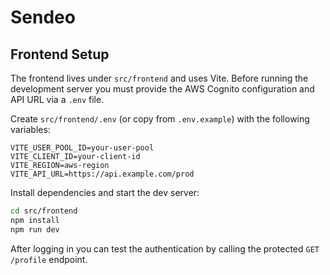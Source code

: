 # Sendeo

## Frontend Setup

The frontend lives under `src/frontend` and uses Vite. Before running the development server you must provide the AWS Cognito configuration and API URL via a `.env` file.

Create `src/frontend/.env` (or copy from `.env.example`) with the following variables:

```
VITE_USER_POOL_ID=your-user-pool
VITE_CLIENT_ID=your-client-id
VITE_REGION=aws-region
VITE_API_URL=https://api.example.com/prod
```

Install dependencies and start the dev server:

```bash
cd src/frontend
npm install
npm run dev
```

After logging in you can test the authentication by calling the protected `GET /profile` endpoint.
